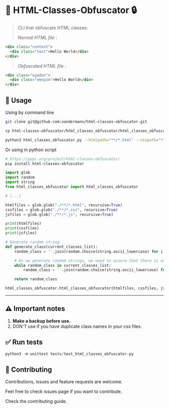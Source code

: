 # 👋 HTML-Classes-Obfuscator 🔒

> CLI that obfuscate HTML classes:
>
> _Normal HTML file_ :

```html
<div class="content">
  <div class="text">Hello World</div>
</div>
```

> _Obfuscated HTML file_ :

```html
<div class="oywdon">
  <div class="emnpzm">Hello World</div>
</div>
```

## 🚀 Usage

Using by command line

```bash
git clone git@github.com:xandermann/html-classes-obfuscator.git

cp html-classes-obfuscator/html_classes_obfuscator/html_classes_obfuscator.py ./YOUR_PROJECT

python3 html_classes_obfuscator.py --htmlpath="**/*.html" --csspath="**/*.css" --jspath="**/*.js"
```

Or using in python script

```bash
# https://pypi.org/project/html-classes-obfuscator/
pip install html-classes-obfuscator
```

```python
import glob
import random
import string
from html_classes_obfuscator import html_classes_obfuscator

# [...]

htmlfiles = glob.glob("./**/*.html", recursive=True)
cssfiles = glob.glob("./**/*.css", recursive=True)
jsfiles = glob.glob("./**/*.js", recursive=True)

print(htmlfiles)
print(cssfiles)
print(jsfiles)

# Generate random string
def generate_class(current_classes_list):
    random_class = ''.join(random.choice(string.ascii_lowercase) for i in range(6))

    # As we generate random strings, we need to assure that there is no collisions between already converted classes
    while random_class in current_classes_list:
        random_class = ''.join(random.choice(string.ascii_lowercase) for i in range(6))

    return random_class

html_classes_obfuscator.html_classes_obfuscator(htmlfiles, cssfiles, jsfiles, generate_class)
```

---

## ⚠️️ Important notes

1. **Make a backup before use.**
2. DON'T use if you have duplicate class names in your css files.

## ✅ Run tests

```python
python3 -m unittest tests/test_html_classes_obfuscator.py
```

## 🤝 Contributing

Contributions, issues and feature requests are welcome.

Feel free to check issues page if you want to contribute.

Check the contributing guide.
